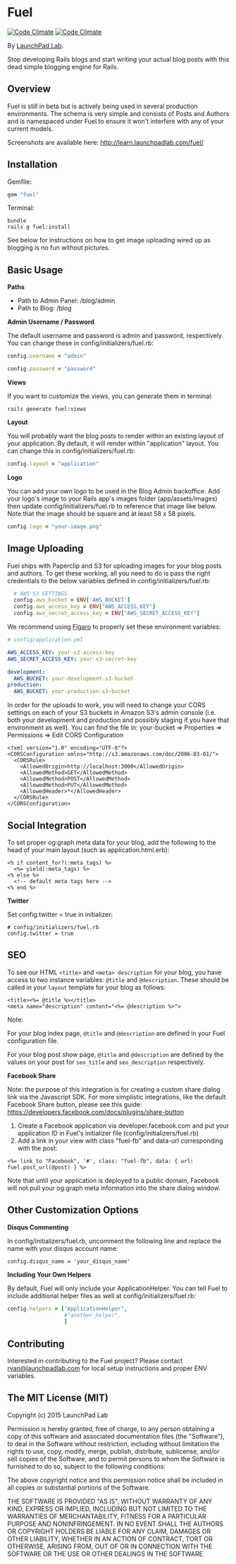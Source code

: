 Fuel
====================
[![Code Climate](https://codeclimate.com/github/LaunchPadLab/fuel.png)](https://codeclimate.com/github/LaunchPadLab/fuel)
[![Code Climate](https://codeclimate.com/github/LaunchPadLab/fuel/coverage.png)](https://codeclimate.com/github/LaunchPadLab/fuel)

By [LaunchPad Lab](http://launchpadlab.com).

Stop developing Rails blogs and start writing your actual blog posts with this dead simple blogging engine for Rails.

Overview
-------------------

Fuel is still in beta but is actively being used in several production environments. The schema is very simple and consists of Posts and Authors and is namespaced under Fuel to ensure it won't interfere with any of your current models.

Screenshots are available here: http://learn.launchpadlab.com/fuel/


Installation
--------------------

Gemfile:

```ruby
gem "fuel"
```

Terminal:

```
bundle
rails g fuel:install
```

See below for instructions on how to get image uploading wired up as blogging is no fun without pictures.


Basic Usage
--------------------

**Paths**

* Path to Admin Panel: /blog/admin
* Path to Blog: /blog

**Admin Username / Password**

The default username and password is admin and password, respectively. You can change these in config/initializers/fuel.rb:

```ruby
config.username = "admin"

config.password = "password"
```

**Views**

If you want to customize the views, you can generate them in terminal:

```
rails generate fuel:views
```

**Layout**

You will probably want the blog posts to render within an existing layout of your application. By default, it will render within "application" layout. You can change this in config/initializers/fuel.rb:

```ruby
config.layout = "application"
```

**Logo**

You can add your own logo to be used in the Blog Admin backoffice. Add your logo's image to your Rails app's images folder (app/assets/images) then update config/initializers/fuel.rb to reference that image like below. Note that the image should be square and at least 58 x 58 pixels.

```ruby
config.logo = "your-image.png"
```


Image Uploading
--------------------

Fuel ships with Paperclip and S3 for uploading images for your blog posts and authors. To get these working, all you need to do is pass the right credentials to the below variables defined in config/initializers/fuel.rb:

```ruby
  # AWS S3 SETTINGS
  config.aws_bucket = ENV['AWS_BUCKET']
  config.aws_access_key = ENV["AWS_ACCESS_KEY"]
  config.aws_secret_access_key = ENV["AWS_SECRET_ACCESS_KEY"]
```

We recommend using [Figaro](https://github.com/laserlemon/figaro) to properly set these environment variables:

```yml
# config/application.yml

AWS_ACCESS_KEY: your-s3-access-key
AWS_SECRET_ACCESS_KEY: your-s3-secret-key

development:
  AWS_BUCKET: your-development-s3-bucket
production:
  AWS_BUCKET: your-production-s3-bucket
```


In order for the uploads to work, you will need to change your CORS settings on each of your S3 buckets in Amazon S3's admin console (i.e. both your development and production and possibly staging if you have that environment as well). You can find the file in: your-bucket => Properties => Permissions => Edit CORS Configuration

```
<?xml version="1.0" encoding="UTF-8"?>
<CORSConfiguration xmlns="http://s3.amazonaws.com/doc/2006-03-01/">
  <CORSRule>
    <AllowedOrigin>http://localhost:3000</AllowedOrigin>
    <AllowedMethod>GET</AllowedMethod>
    <AllowedMethod>POST</AllowedMethod>
    <AllowedMethod>PUT</AllowedMethod>
    <AllowedHeader>*</AllowedHeader>
  </CORSRule>
</CORSConfiguration>
```


Social Integration
--------------------

To set proper og:graph meta data for your blog, add the following to the head of your main layout (such as application.html.erb):

```
<% if content_for?(:meta_tags) %>
  <%= yield(:meta_tags) %>
<% else %>
  <!-- default meta tags here -->
<% end %>
```

**Twitter**

Set config.twitter = true in initializer:

```
# config/initializers/fuel.rb
config.twitter = true

```


SEO
----------

To see our HTML `<title>` and `<meta> description` for your blog, you have access to two instance variables: `@title` and `@description`. These should be called in your `layout` template for your blog as follows:

```
<title><%= @title %></title>
<meta name="description" content="<%= @description %>">
```

Note:

For your blog index page, `@title` and `@description` are defined in your Fuel configuration file.

For your blog post show page, `@title` and `@description` are defined by the values on your post for `seo_title` and `seo_description` respectively.


**Facebook Share**

Note: the purpose of this integration is for creating a custom share dialog link via the Javascript SDK. For more simplistic integrations, like the default Facebook Share button, please see this guide: https://developers.facebook.com/docs/plugins/share-button

1. Create a Facebook application via developer.facebook.com and put your application ID in Fuel's initializer file (config/initializers/fuel.rb)
2. Add a link in your view with class "fuel-fb" and data-url corresponding with the post:

```
<%= link_to "Facebook", '#', class: "fuel-fb", data: { url: fuel.post_url(@post) } %>
```

Note that until your application is deployed to a public domain, Facebook will not pull your og:graph meta information into the share dialog window.


Other Customization Options
--------------------


**Disqus Commenting**

In config/initializers/fuel.rb, uncomment the following line and replace the name with your disqus account name:

```
config.disqus_name = 'your_disqus_name'
```

**Including Your Own Helpers**

By default, Fuel will only include your ApplicationHelper. You can tell Fuel to include additional helper files as well at config/initializers/fuel.rb:

```ruby
config.helpers = ["ApplicationHelper",
                  #"another_helper",
                  ]
```


Contributing
--------------------

Interested in contributing to the Fuel project? Please contact ryan@launchpadlab.com for local setup instructions and proper ENV variables.



The MIT License (MIT)
--------------------

Copyright (c) 2015 LaunchPad Lab

Permission is hereby granted, free of charge, to any person obtaining a copy
of this software and associated documentation files (the "Software"), to deal
in the Software without restriction, including without limitation the rights
to use, copy, modify, merge, publish, distribute, sublicense, and/or sell
copies of the Software, and to permit persons to whom the Software is
furnished to do so, subject to the following conditions:

The above copyright notice and this permission notice shall be included in
all copies or substantial portions of the Software.

THE SOFTWARE IS PROVIDED "AS IS", WITHOUT WARRANTY OF ANY KIND, EXPRESS OR
IMPLIED, INCLUDING BUT NOT LIMITED TO THE WARRANTIES OF MERCHANTABILITY,
FITNESS FOR A PARTICULAR PURPOSE AND NONINFRINGEMENT. IN NO EVENT SHALL THE
AUTHORS OR COPYRIGHT HOLDERS BE LIABLE FOR ANY CLAIM, DAMAGES OR OTHER
LIABILITY, WHETHER IN AN ACTION OF CONTRACT, TORT OR OTHERWISE, ARISING FROM,
OUT OF OR IN CONNECTION WITH THE SOFTWARE OR THE USE OR OTHER DEALINGS IN
THE SOFTWARE.
